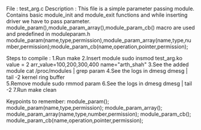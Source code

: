 File : test_arg.c
Description :
		This file is a simple parameter passing module. 
		Contains basic module_init and module_exit functions and while inserting driver we have to pass parameter.
                module_param(),module_param_array(),module_param_cb() macro are used and predefined in moduleparam.h 
                module_param(name,type,permission),module_param_array(name,type,number,permission);module_param_cb(name,operation,pointer,permission);
		
Steps to compile :
1.Run				make
2.Insert module			sudo insmod test_arg.ko value = 2 arr_value=100,200,300,400 name="arth_shah" 
3.See the added module		cat /proc/modules | grep param
4.See the logs in dmesg 	dmesg | tail -2
  kernel ring buffer	
5.Remove module			sudo rmmod param
6.See the logs in dmesg 	dmesg | tail -2
7.Run				make clean


Keypoints to remember:
module_param();
module_param(name,type,permission);
module_param_array();
module_param_array(name,type,number,permission);
module_param_cb();
module_param_cb(name,operation,pointer,permission);


